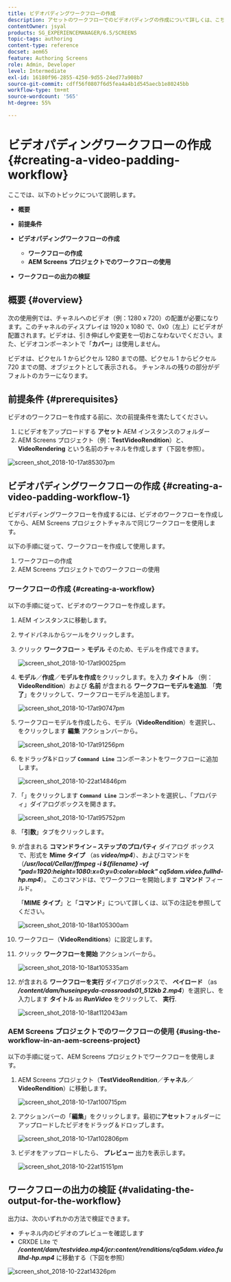 ```yaml
---
title: ビデオパディングワークフローの作成
description: アセットのワークフローでのビデオパディングの作成について詳しくは、こちらを参照してください。
contentOwner: jsyal
products: SG_EXPERIENCEMANAGER/6.5/SCREENS
topic-tags: authoring
content-type: reference
docset: aem65
feature: Authoring Screens
role: Admin, Developer
level: Intermediate
exl-id: 16180f96-2855-4250-9d55-24ed77a908b7
source-git-commit: cdff56f0807f6d5fea4a4b1d545aecb1e80245bb
workflow-type: tm+mt
source-wordcount: '565'
ht-degree: 55%

---
```


# ビデオパディングワークフローの作成 {#creating-a-video-padding-workflow}

ここでは、以下のトピックについて説明します。

* **概要**
* **前提条件**
* **ビデオパディングワークフローの作成**
   * **ワークフローの作成**
   * **AEM Screens プロジェクトでのワークフローの使用**

* **ワークフローの出力の検証**

## 概要 {#overview}

次の使用例では、チャネルへのビデオ（例：1280 x 720）の配置が必要になります。このチャネルのディスプレイは 1920 x 1080 で、0x0（左上）にビデオが配置されます。ビデオは、引き伸ばしや変更を一切おこなわないでください。また、ビデオコンポーネントで「**カバー**」は使用しません。

ビデオは、ピクセル 1 からピクセル 1280 までの間、ピクセル 1 からピクセル 720 までの間、オブジェクトとして表示される。 チャンネルの残りの部分がデフォルトのカラーになります。

## 前提条件 {#prerequisites}

ビデオのワークフローを作成する前に、次の前提条件を満たしてください。

1. にビデオをアップロードする **アセット** AEM インスタンスのフォルダー
1. AEM Screens プロジェクト（例：**TestVideoRendition**）と、**VideoRendering** という名前のチャネルを作成します（下図を参照）。

![screen_shot_2018-10-17at85307pm](assets/screen_shot_2018-10-17at85307pm.png)

## ビデオパディングワークフローの作成 {#creating-a-video-padding-workflow-1}

ビデオパディングワークフローを作成するには、ビデオのワークフローを作成してから、AEM Screens プロジェクトチャネルで同じワークフローを使用します。

以下の手順に従って、ワークフローを作成して使用します。

1. ワークフローの作成
1. AEM Screens プロジェクトでのワークフローの使用

### ワークフローの作成 {#creating-a-workflow}

以下の手順に従って、ビデオのワークフローを作成します。

1. AEM インスタンスに移動します。
1. サイドパネルからツールをクリックします。
1. クリック **ワークフロー** > **モデル** そのため、モデルを作成できます。

   ![screen_shot_2018-10-17at90025pm](assets/screen_shot_2018-10-17at90025pm.png)

1. **モデル**／**作成**／**モデルを作成**&#x200B;をクリックします。を入力 **タイトル** （例： **VideoRendition**）および **名前** が含まれる **ワークフローモデルを追加**. 「**完了**」をクリックして、ワークフローモデルを追加します。

   ![screen_shot_2018-10-17at90747pm](assets/screen_shot_2018-10-17at90747pm.png)

1. ワークフローモデルを作成したら、モデル（**VideoRendition**）を選択し、をクリックします **編集** アクションバーから。

   ![screen_shot_2018-10-17at91256pm](assets/screen_shot_2018-10-17at91256pm.png)

1. をドラッグ&amp;ドロップ **`Command Line`** コンポーネントをワークフローに追加します。

   ![screen_shot_2018-10-22at14846pm](assets/screen_shot_2018-10-22at14846pm.png)

1. 「」をクリックします **`Command Line`** コンポーネントを選択し、「プロパティ」ダイアログボックスを開きます。

   ![screen_shot_2018-10-17at95752pm](assets/screen_shot_2018-10-17at95752pm.png)

1. 「**引数**」タブをクリックします。
1. が含まれる **コマンドライン – ステップのプロパティ** ダイアログ ボックスで、形式を **Mime タイプ** （as ***video/mp4***）、およびコマンドを（***/usr/local/Cellar/ffmpeg -i ${filename} -vf &quot;pad=1920:height=1080:x=0:y=0:color=black&quot; cq5dam.video.fullhd-hp.mp4***）。 このコマンドは、でワークフローを開始します **コマンド** フィールド。

   「**MIME タイプ**」と「**コマンド**」について詳しくは、以下の注記を参照してください。

   ![screen_shot_2018-10-18at105300am](assets/screen_shot_2018-10-18at105300am.png)

1. ワークフロー（**VideoRenditions**）に設定します。
1. クリック **ワークフローを開始** アクションバーから。

   ![screen_shot_2018-10-18at105335am](assets/screen_shot_2018-10-18at105335am.png)

1. が含まれる **ワークフローを実行** ダイアログボックスで、 **ペイロード** （as ***/content/dam/huseinpeyda-crossroads01_512kb 2.mp4***）を選択し、を入力します **タイトル** as ***RunVideo*** をクリックして、 **実行**.

   ![screen_shot_2018-10-18at112043am](assets/screen_shot_2018-10-18at112043am.png)

### AEM Screens プロジェクトでのワークフローの使用 {#using-the-workflow-in-an-aem-screens-project}

以下の手順に従って、AEM Screens プロジェクトでワークフローを使用します。

1. AEM Screens プロジェクト（**TestVideoRendition**／**チャネル**／**VideoRendition**）に移動します。

   ![screen_shot_2018-10-17at100715pm](assets/screen_shot_2018-10-17at100715pm.png)

1. アクションバーの「**編集**」をクリックします。最初に&#x200B;**アセット**&#x200B;フォルダーにアップロードしたビデオをドラッグ＆ドロップします。

   ![screen_shot_2018-10-17at102806pm](assets/screen_shot_2018-10-17at102806pm.png)

1. ビデオをアップロードしたら、 **プレビュー** 出力を表示します。

   ![screen_shot_2018-10-22at15151pm](assets/screen_shot_2018-10-22at15151pm.png)

## ワークフローの出力の検証 {#validating-the-output-for-the-workflow}

出力は、次のいずれかの方法で検証できます。

* チャネル内のビデオのプレビューを確認します
* CRXDE Lite で ***/content/dam/testvideo.mp4/jcr:content/renditions/cq5dam.video.fullhd-hp.mp4*** に移動する（下図を参照）

![screen_shot_2018-10-22at14326pm](assets/screen_shot_2018-10-22at14326pm.png)
